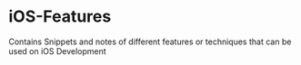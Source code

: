 # iOS-Features
Contains Snippets and notes of different features or techniques that can be used on iOS Development

